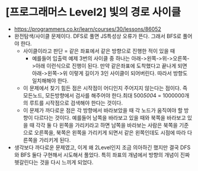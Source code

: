 # [프로그래머스 Level2] 빛의 경로 사이클
- https://programmers.co.kr/learn/courses/30/lessons/86052
- 완전탐색/사이클 문제이다. DFS로 풀면 JS특성상 오류가 뜬다. 그래서 BFS로 풀어야 한다.
  - 사이클이라고 판단 = 같은 좌표에서 같은 방향으로 진행한 적이 있을 때
    - 예를들어 입출력 예제 3번의 사이클 중 하나는 아래->왼쪽->위->오른쪽->아래 이런식으로 진행이 된다. 만약 같은좌표에 도착했다고 끝나게 되면 아래->왼쪽->위 이렇게 길이가 3인 사이클이 되어버린다. 따라서 방향도 일치해해야 한다.
  - 이 문제에서 찾기 힘든 점은 시작점이 어디인지 주어지지 않는다는 점이다. 즉 모든노드, 모든방향에서 검사를 해주어야 한다.최대 500*500*4 = 1000000개의 루트를 시작점으로 검색해야 한다는 것이다.
  - 이 문제가 까다로운 점은 각 방향에서 바라보았을 때 각 노드가 움직여야 할 방향이 다르다는 것이다. 예를들어 남쪽을 바라보고 있을 때와 북쪽을 바라보고 있을 때 각각 둘 다 왼쪽을 가리키라고 하면 남쪽을 바라보는 사람은 북쪽을 기준으로 오른쪽을, 북쪽은 왼쪽을 가리키게 되면서 같은 왼쪽인데도 시점에 따라 다른쪽을 가리키게 된다.
- 생각보다 까다로운 문제였고, 이게 왜 2Level인지 조금 의아하긴 했지만 결국 DFS와 BFS 둘다 구현해서 시도해서 풀었다. 특히 좌표의 개념에서 방향의 개념이 진짜 헷갈린다는 것을 다시 느끼게 되었다.